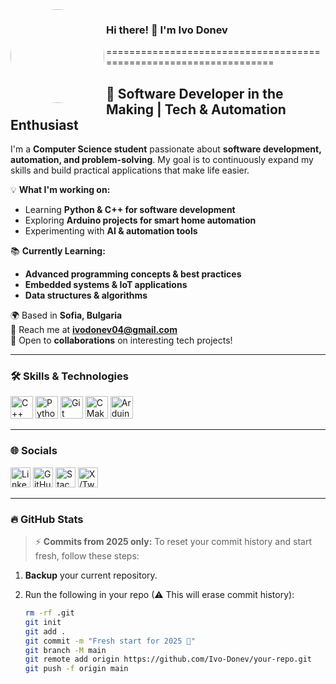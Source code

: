 <img src="https://user-images.githubusercontent.com/18350557/176309783-0785949b-9127-417c-8b55-ab5a4333674e.gif" width="150" height="150" align="left" style="border-radius: 50%;"/>

### Hi there! 👋 I'm Ivo Donev  
==================================================================  

🚀 Software Developer in the Making | Tech & Automation Enthusiast  
--------------------------------------------------------------------------  

I'm a **Computer Science student** passionate about **software development, automation, and problem-solving**. My goal is to continuously expand my skills and build practical applications that make life easier.  

💡 **What I'm working on:**  
- Learning **Python & C++ for software development**  
- Exploring **Arduino projects for smart home automation**  
- Experimenting with **AI & automation tools**  

📚 **Currently Learning:**  
- **Advanced programming concepts & best practices**  
- **Embedded systems & IoT applications**  
- **Data structures & algorithms**  

🌍 Based in **Sofia, Bulgaria**  
📩 Reach me at **[ivodonev04@gmail.com](mailto:ivodonev04@gmail.com)**  
🤝 Open to **collaborations** on interesting tech projects!  

---

### 🛠 Skills & Technologies  

<p align="left">
<a href="https://isocpp.org/" target="_blank"><img src="https://raw.githubusercontent.com/danielcranney/readme-generator/main/public/icons/skills/cplusplus-colored.svg" width="36" height="36" alt="C++" /></a>
<a href="https://www.python.org/" target="_blank"><img src="https://raw.githubusercontent.com/danielcranney/readme-generator/main/public/icons/skills/python-colored.svg" width="36" height="36" alt="Python" /></a>
<a href="https://git-scm.com/" target="_blank"><img src="https://raw.githubusercontent.com/danielcranney/readme-generator/main/public/icons/skills/git-colored.svg" width="36" height="36" alt="Git" /></a>
<a href="https://cmake.org/" target="_blank"><img src="https://upload.wikimedia.org/wikipedia/commons/1/13/Cmake.svg" width="36" height="36" alt="CMake" /></a>
<a href="https://www.arduino.cc/" target="_blank"><img src="https://upload.wikimedia.org/wikipedia/commons/8/87/Arduino_Logo.svg" width="36" height="36" alt="Arduino" /></a>
</p>  

---

### 🌐 Socials  

<p align="left">
<a href="https://www.linkedin.com/in/ivo-donev" target="_blank"><img src="https://raw.githubusercontent.com/danielcranney/readme-generator/main/public/icons/socials/linkedin.svg" width="32" height="32" alt="LinkedIn" /></a>
<a href="https://www.github.com/Ivo-Donev" target="_blank"><img src="https://raw.githubusercontent.com/danielcranney/readme-generator/main/public/icons/socials/github.svg" width="32" height="32" alt="GitHub" /></a>
<a href="https://www.stackoverflow.com/users/23047695/ivaka-donev" target="_blank"><img src="https://raw.githubusercontent.com/danielcranney/readme-generator/main/public/icons/socials/stackoverflow.svg" width="32" height="32" alt="Stack Overflow" /></a>
<a href="https://www.x.com/IvakaDonev" target="_blank"><img src="https://raw.githubusercontent.com/danielcranney/readme-generator/main/public/icons/socials/twitter.svg" width="32" height="32" alt="X/Twitter" /></a>
</p>

---

### 🔥 GitHub Stats  

> ⚡ **Commits from 2025 only:** To reset your commit history and start fresh, follow these steps:  

1. **Backup** your current repository.  
2. Run the following in your repo (⚠ This will erase commit history):  

   ```sh
   rm -rf .git
   git init
   git add .
   git commit -m "Fresh start for 2025 🚀"
   git branch -M main
   git remote add origin https://github.com/Ivo-Donev/your-repo.git
   git push -f origin main
